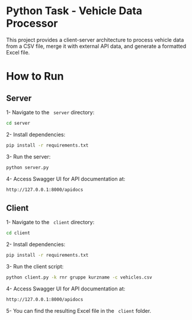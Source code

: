 
# Python Task - Vehicle Data Processor

This project provides a client-server architecture to process vehicle data from a CSV file, merge it with external API data, and generate a formatted Excel file.

# How to Run

## Server

1- Navigate to the ``` server``` directory:
```bash
cd server
```
2- Install dependencies:

```bash
pip install -r requirements.txt
```
3- Run the server:

```bash
python server.py
```
4- Access Swagger UI for API documentation at:

```bash
http://127.0.0.1:8000/apidocs
```

## Client

1- Navigate to the ``` client``` directory:
```bash
cd client
```
2- Install dependencies:

```bash
pip install -r requirements.txt
```
3- Run the client script:

```bash
python client.py -k rnr gruppe kurzname -c vehicles.csv
```
4- Access Swagger UI for API documentation at:

```bash
http://127.0.0.1:8000/apidocs
```

5- You can find the resulting Excel file in the ``` client``` folder.


